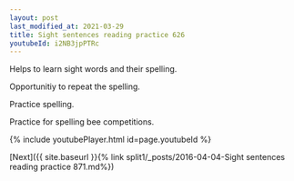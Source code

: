```yaml
---
layout: post
last_modified_at: 2021-03-29
title: Sight sentences reading practice 626
youtubeId: i2NB3jpPTRc
---
```

 
 
Helps to learn sight words and their spelling.

Opportunitiy to repeat the spelling. 

Practice spelling. 
 
Practice for spelling bee competitions. 
 
{% include youtubePlayer.html id=page.youtubeId %}
 
 

[Next]({{ site.baseurl }}{% link  split1/_posts/2016-04-04-Sight sentences reading practice 871.md%})
 
